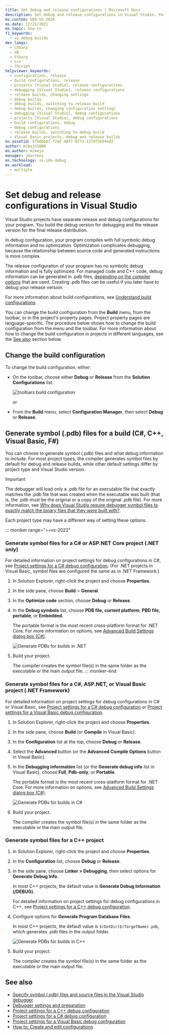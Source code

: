 ```yaml
---
title: Set debug and release configurations | Microsoft Docs
description: Set debug and release configurations in Visual Studio. You build the debug version for debugging and the release version for the final release distribution.
ms.custom: SEO-VS-2020
ms.date: 12/21/2021
ms.topic: how-to
f1_keywords: 
  - vs.debug.builds
dev_langs: 
  - CSharp
  - VB
  - FSharp
  - C++
  - JScript
helpviewer_keywords: 
  - configurations, release
  - build configurations, release
  - projects [Visual Studio], release configurations
  - debugging [Visual Studio], release configurations
  - release builds, changing settings
  - debug builds
  - debug builds, switching to release build
  - debug builds, changing configuration settings
  - debugging [Visual Studio], debug configurations
  - projects [Visual Studio], debug configurations
  - build configurations, debug
  - debug configurations
  - release builds, switching to debug build
  - Visual Basic projects, debug and release builds
ms.assetid: 57b6bbb7-f2af-48f7-8773-127d75034ed2
author: mikejo5000
ms.author: mikejo
manager: jmartens
ms.technology: vs-ide-debug
ms.workload: 
  - multiple
---
```

# Set debug and release configurations in Visual Studio

Visual Studio projects have separate release and debug configurations for your program. You build the debug version for debugging and the release version for the final release distribution.

In debug configuration, your program compiles with full symbolic debug information and no optimization. Optimization complicates debugging, because the relationship between source code and generated instructions is more complex.

The release configuration of your program has no symbolic debug information and is fully optimized. For managed code and C++ code, debug information can be generated in .pdb files, [depending on the compiler options](#BKMK_symbols_release) that are used. Creating .pdb files can be useful if you later have to debug your release version.

For more information about build configurations, see [Understand build configurations](../ide/understanding-build-configurations.md).

You can change the build configuration from the **Build** menu, from the toolbar, or in the project's property pages. Project property pages are language-specific. The procedure below shows how to change the build configuration from the menu and the toolbar. For more information about how to change the build configuration in projects in different languages, see the [See also](#see-also) section below.

## Change the build configuration

To change the build configuration, either:

* On the toolbar, choose either **Debug** or **Release** from the **Solution Configurations** list.

  ![toolbars build configuration](../debugger/media/toolbar-build-configuration.png "ToolbarBuildConfiguration")

  or

* From the **Build** menu, select **Configuration Manager**, then select **Debug** or **Release**.

## <a name="BKMK_symbols_release"></a>Generate symbol (.pdb) files for a build (C#, C++, Visual Basic, F#)

You can choose to generate symbol (.pdb) files and what debug information to include. For most project types, the compiler generates symbol files by default for debug and release builds, while other default settings differ by project type and Visual Studio version.

> [!IMPORTANT]
> The debugger will load only a .pdb file for an executable file that exactly matches the .pdb file that was created when the executable was built (that is, the .pdb must be the original or a copy of the original .pdb file). For more information, see [Why does Visual Studio require debugger symbol files to exactly match the binary files that they were built with?](/archive/blogs/jimgries/why-does-visual-studio-require-debugger-symbol-files-to-exactly-match-the-binary-files-that-they-were-built-with).

Each project type may have a different way of setting these options.

::: moniker range=">=vs-2022"
### Generate symbol files for a C# or ASP.NET Core project (.NET only)

For detailed information on project settings for debug configurations in C#, see [Project settings for a C# debug configuration](../debugger/project-settings-for-csharp-debug-configurations.md). (For .NET projects in Visual Basic, symbol files are configured the same as in .NET Framework.)

1. In Solution Explorer, right-click the project and choose **Properties**.

2. In the side pane, choose **Build** > **General**.

3. In the **Optimize code** section, choose **Debug** or **Release**.

4. In the **Debug symbols** list, choose **PDB file, current platform**, **PBD file, portable**, or **Embedded**.

   The portable format is the most recent cross-platform format for .NET Core. For more information on options, see [Advanced Build Settings dialog box (C#)](../ide/reference/advanced-build-settings-dialog-box-csharp.md).

   ![Generate PDBs for builds in .NET](../debugger/media/vs-2022/dbg-project-properties-pdb-dotnet.png "GeneratePDBsForDotNet")

5. Build your project.

   The compiler creates the symbol file(s) in the same folder as the executable or the main output file.
::: moniker-end

### Generate symbol files for a C#, ASP.NET, or Visual Basic project (.NET Framework)

For detailed information on project settings for debug configurations in C# or Visual Basic, see [Project settings for a C# debug configuration](../debugger/project-settings-for-csharp-debug-configurations.md) or [Project settings for a Visual Basic debug configuration](../debugger/project-settings-for-a-visual-basic-debug-configuration.md).

1. In Solution Explorer, right-click the project and choose **Properties**.

2. In the side pane, choose **Build** (or **Compile** in Visual Basic).

3. In the **Configuration** list at the top, choose **Debug** or **Release**.

4. Select the **Advanced** button (or the **Advanced Compile Options** button in Visual Basic).

5. In the **Debugging information** list (or the **Generate debug info** list in Visual Basic), choose **Full**, **Pdb-only**, or **Portable**.

   The portable format is the most recent cross-platform format for .NET Core. For more information on options, see [Advanced Build Settings dialog box (C#)](../ide/reference/advanced-build-settings-dialog-box-csharp.md).

   ![Generate PDBs for builds in C#](../debugger/media/dbg-project-properties-pdb-csharp.png "GeneratePDBsForCSharp")

6. Build your project.

   The compiler creates the symbol file(s) in the same folder as the executable or the main output file.

### Generate symbol files for a C++ project

1. In Solution Explorer, right-click the project and choose **Properties**.

2. In the **Configuration** list, choose **Debug** or **Release**.

3. In the side pane, choose **Linker > Debugging**, then select options for **Generate Debug Info**.

   In most C++ projects, the default value is **Generate Debug Information (/DEBUG)**.

   For detailed information on project settings for debug configurations in C++, see [Project settings for a C++ debug configuration](../debugger/project-settings-for-a-cpp-debug-configuration.md).

4. Configure options for **Generate Program Database Files**.

   In most C++ projects, the default value is `$(OutDir)$(TargetName).pdb`, which generates .pdb files in the output folder.

   ![Generate PDBs for builds in C++](../debugger/media/dbg-project-properties-pdb-cplusplus.png "GeneratePDBsforCPlusPlus")

5. Build your project.

   The compiler creates the symbol file(s) in the same folder as the executable or the main output file.

## <a name="see-also"></a>See also

- [Specify symbol (.pdb) files and source files in the Visual Studio debugger](../debugger/specify-symbol-dot-pdb-and-source-files-in-the-visual-studio-debugger.md)<br/>
- [Debugger settings and preparation](../debugger/debugger-settings-and-preparation.md)<br/>
- [Project settings for a C++ debug configuration](../debugger/project-settings-for-a-cpp-debug-configuration.md)<br/>
- [Project settings for a C# debug configuration](../debugger/project-settings-for-csharp-debug-configurations.md)<br/>
- [Project settings for a Visual Basic debug configuration](../debugger/project-settings-for-a-visual-basic-debug-configuration.md)<br/>
- [How to: Create and edit configurations](../ide/how-to-create-and-edit-configurations.md)